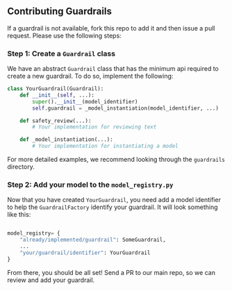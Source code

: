 ## Contributing Guardrails

If a guardrail is not available, fork this repo to add it and then issue a pull request. Please use the following steps:

### Step 1: Create a `Guardrail` class

We have an abstract `Guardrail` class that has the minimum api required to create a new guardrail. To do so, implement the following:

```python
class YourGuardrail(Guardrail):
    def __init__(self, ...):
        super().__init__(model_identifier)
        self.guardrail = _model_instantiation(model_identifier, ...)

    def safety_review(...):
        # Your implementation for reviewing text

    def _model_instantiation(...):
        # Your implementation for instantiating a model
```

For more detailed examples, we recommend looking through the `guardrails` directory.

### Step 2: Add your model to the `model_registry.py`

Now that you have created `YourGuardrail`, you need add a model identifier to help the `GuardrailFactory` identify your guardrail. It will look something like this:

```python

model_registry= {
    "already/implemented/guardrail": SomeGuardrail,
    ...
    "your/guardrail/identifier": YourGuardrail
}
```

From there, you should be all set! Send a PR to our main repo, so we can review and add your guardrail.
